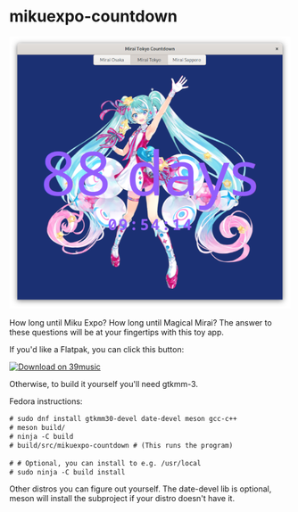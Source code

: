 # mikuexpo-countdown

![screenshot](screenshots/screenshot_mirai.png)

How long until Miku Expo? How long until Magical Mirai? The answer to these
questions will be at your fingertips with this toy app.

If you'd like a Flatpak, you can click this button:

<a href='https://flatpak.39music.dance/repo/stable/appstream/dance._39music.MikuExpoCountdown.flatpakref'><img height='51' alt='Download on 39music' src='https://flatpak.39music.dance/repo/stable/appstream/39music-badge.png'/></a>


Otherwise, to build it yourself you'll need gtkmm-3.

Fedora instructions:
```
# sudo dnf install gtkmm30-devel date-devel meson gcc-c++
# meson build/
# ninja -C build
# build/src/mikuexpo-countdown # (This runs the program)

# # Optional, you can install to e.g. /usr/local
# sudo ninja -C build install
```

Other distros you can figure out yourself. The date-devel lib is optional, meson
will install the subproject if your distro doesn't have it.
